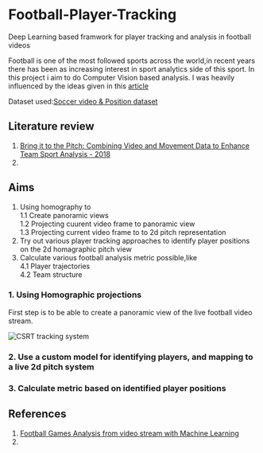
# Football-Player-Tracking
Deep Learning based framwork for player tracking and analysis in football videos

Football is one of the most followed sports across the world,in recent years there has been as increasing interest in sport analytics side of this sport. In this project i aim to do Computer Vision based analysis. I was heavily influenced by the ideas given in this [article](https://medium.com/@nicolo.lucchesi?p=745e62b36295)<br>

Dataset used:[Soccer video & Position dataset](https://datasets.simula.no/alfheim/)

## Literature review
1. [Bring it to the Pitch: Combining Video and Movement Data to
Enhance Team Sport Analysis - 2018](https://openaccess.city.ac.uk/18380/8/paper319.pdf)
2. []()

## Aims
1. Using homography to <br>
  1.1 Create panoramic views<br>
  1.2 Projecting cuurent video frame to panoramic view<br>
  1.3 Projecting current video frame to to 2d pitch representation
3. Try out various player tracking approaches to identify player positions on the 2d homagraphic pitch view
4. Calculate various football analysis metric possible,like<br>
  4.1 Player trajectories<br>
  4.2 Team structure<br>

### 1. Using Homographic projections
   First step is to be able to create a panoramic view of the live football video stream.<br>
   
   ![CSRT tracking system](https://github.com/abhinav153/Football-Player-Tracking/blob/main/clips/clip1.gif)

### 2. Use a custom model for identifying players, and mapping to a live 2d pitch system

### 3. Calculate metric based on identified player positions

## References
1. [Football Games Analysis from video stream with Machine Learning](https://medium.com/@nicolo.lucchesi?p=745e62b36295) 
2.
